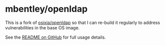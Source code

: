 # mbentley/openldap

This is a fork of [osixia/openldap](https://github.com/osixia/docker-openldap) so that I can re-build it regularly to address vulnerabilities in the base OS image.

See the [README on GitHub](https://github.com/mbentley/docker-openldap) for full usage details.

